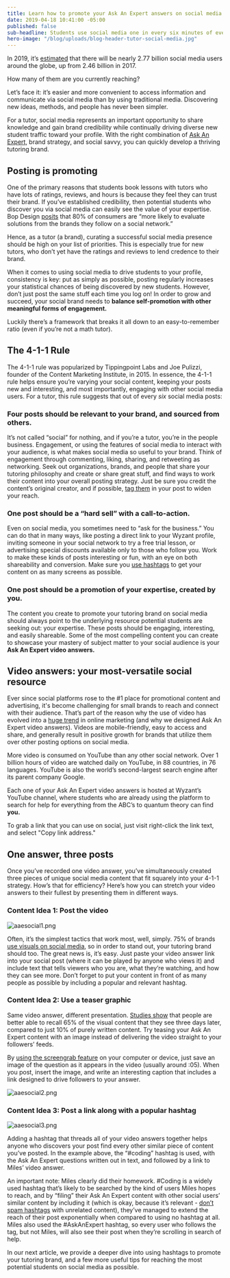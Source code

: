 ```yaml
---
title: Learn how to promote your Ask An Expert answers on social media.
date: 2019-04-18 10:41:00 -05:00
published: false
sub-headline: Students use social media one in every six minutes of every single day.
hero-image: "/blog/uploads/blog-header-tutor-social-media.jpg"
---
```


In 2019, it’s [estimated](https://www.statista.com/statistics/278414/number-of-worldwide-social-network-users/) that there will be nearly 2.77 billion social media users around the globe, up from 2.46 billion in 2017.

How many of them are you currently reaching? 

Let’s face it: it’s easier and more convenient to access information and communicate via social media than by using traditional media. Discovering new ideas, methods, and people has never been simpler. 

For a tutor, social media represents an important opportunity to share knowledge and gain brand credibility while continually driving diverse new student traffic toward your profile. With the right combination of [Ask An Expert](https://www.wyzant.com/resources/answers), brand strategy, and social savvy, you can quickly develop a thriving tutoring brand.

## Posting is promoting

One of the primary reasons that students book lessons with tutors who have lots of ratings, reviews, and hours is because they feel they can trust their brand. If you’ve established credibility, then potential students who discover you via social media can easily see the value of your expertise. Bop Design [posits](https://www.bopdesign.com/bop-blog/2015/10/15-crazy-branding-stats/) that 80% of consumers are “more likely to evaluate solutions from the brands they follow on a social network.”

Hence, as a tutor (a brand), curating a successful social media presence should be high on your list of priorities. This is especially true for new tutors, who don’t yet have the ratings and reviews to lend credence to their brand.

When it comes to using social media to drive students to your profile, consistency is key: put as simply as possible, posting regularly increases your statistical chances of being discovered by new students. However, don’t just post the same stuff each time you log on! In order to grow and succeed, your social brand needs to **balance self-promotion with other meaningful forms of engagement.**

Luckily there’s a framework that breaks it all down to an easy-to-remember ratio (even if you’re not a math tutor).

## The 4-1-1 Rule

The 4-1-1 rule was popularized by Tippingpoint Labs and Joe Pulizzi, founder of the Content Marketing Institute, in 2015. In essence, the 4-1-1 rule helps ensure you’re varying your social content, keeping your posts new and interesting, and most importantly, engaging with other social media users. For a tutor, this rule suggests that out of every *six* social media posts:

### Four posts should be relevant to your brand, and sourced from others.

It’s not called “social” for nothing, and if you’re a tutor, you’re in the people business. Engagement, or using the features of social media to interact with your audience, is what makes social media so useful to your brand. Think of engagement through commenting, liking, sharing, and retweeting as networking. Seek out organizations, brands, and people that share your tutoring philosophy and create or share great stuff, and find ways to work their content into your overall posting strategy. Just be sure you credit the content’s original creator, and if possible, [tag them](https://www.lifewire.com/define-tagging-3486207) in your post to widen your reach.   

### One post should be a “hard sell” with a call-to-action.

Even on social media, you sometimes need to “ask for the business.” You can do that in many ways, like posting a direct link to your Wyzant profile, inviting someone in your social network to try a free trial lesson, or advertising special discounts available only to those who follow you. Work to make these kinds of posts interesting or fun, with an eye on both shareability and conversion. Make sure you [use hashtags](https://blog.hootsuite.com/how-to-use-hashtags/) to get your content on as many screens as possible. 

### One post should be a promotion of your expertise, created by you.

The content you create to promote your tutoring brand on social media should always point to the underlying resource potential students are seeking out: your expertise. These posts should be engaging, interesting, and easily shareable. Some of the most compelling content you can create to showcase your mastery of subject matter to your social audience is your **Ask An Expert video answers.**

## Video answers: your most-versatile social resource

Ever since social platforms rose to the #1 place for promotional content and advertising, it's become challenging for small brands to reach and connect with their audience. That’s part of the reason why the use of video has evolved into a [huge trend](https://www.forbes.com/sites/lilachbullock/2018/12/21/why-you-need-to-start-creating-more-videos-on-social-media/#1af6a7a53cc1) in online marketing (and why we designed Ask An Expert video answers). Videos are mobile-friendly, easy to access and share, and generally result in positive growth for brands that utilize them over other posting options on social media. 

More video is consumed on YouTube than any other social network. Over 1 billion hours of video are watched daily on YouTube, in 88 countries, in 76 languages. YouTube is also the world’s second-largest search engine after its parent company Google.

Each one of your Ask An Expert video answers is hosted at Wyzant’s YouTube channel, where students who are already using the platform to search for help for everything from the ABC’s to quantum theory can find **you.**

To grab a link that you can use on social, just visit right-click the link text, and select "Copy link address." 

## One answer, three posts

Once you’ve recorded one video answer, you’ve simultaneously created three pieces of unique social media content that fit squarely into your 4-1-1 strategy. How’s that for efficiency? Here’s how you can stretch your video answers to their fullest by presenting them in different ways.

### Content Idea 1: Post the video

![aaesocial1.png](/blog/uploads/aaesocial1.png)

Often, it’s the simplest tactics that work most, well, simply. 75% of brands [use visuals on social media](https://www.socialmediaexaminer.com/wp-content/uploads/2016/05/SocialMediaMarketingIndustryReport2016.pdf), so in order to stand out, your tutoring brand should too. The great news is, it’s easy. Just paste your video answer link into your social post (where it can be played by anyone who views it) and include text that tells viewers who you are, what they’re watching, and how they can see more. Don’t forget to put your content in front of as many people as possible by including a popular and relevant hashtag.

### Content Idea 2: Use a teaser graphic

Same video answer, different presentation. [Studies show](http://www.brainrules.net/vision) that people are better able to recall 65% of the visual content that they see three days later, compared to just 10% of purely written content. Try teasing your Ask An Expert content with an image instead of delivering the video straight to your followers’ feeds.

By [using the screengrab feature](https://lifehacker.com/how-to-take-a-screenshot-or-picture-of-whats-on-your-co-5825771) on your computer or device, just save an image of the question as it appears in the video (usually around :05). When you post, insert the image, and write an interesting caption that includes a link designed to drive followers to your answer.

![aaesocial2.png](/blog/uploads/aaesocial2.png)

### Content Idea 3: Post a link along with a popular hashtag

![aaesocial3.png](/blog/uploads/aaesocial3.png)

Adding a hashtag that threads all of your video answers together helps anyone who discovers your post find every other similar piece of content you’ve posted. In the example above, the “#coding” hashtag is used, with the Ask An Expert questions written out in text, and followed by a link to Miles’ video answer. 

An important note: Miles clearly did their homework. #Coding is a widely used hashtag that’s likely to be searched by the kind of users Miles hopes to reach, and by “filing” their Ask An Expert content with other social users’ similar content by including it (which is okay, because it’s relevant - [don’t spam hashtags](https://www.audiencebloom.com/difference-hashtag-strategy-hashtag-spam/) with unrelated content), they’ve managed to extend the reach of their post exponentially when compared to using no hashtag at all. Miles also used the #AskAnExpert hashtag, so every user who follows the tag, but not Miles, will also see their post when they’re scrolling in search of help.

In our next article, we provide a deeper dive into using hashtags to promote your tutoring brand, and a few more useful tips for reaching the most potential students on social media as possible.
